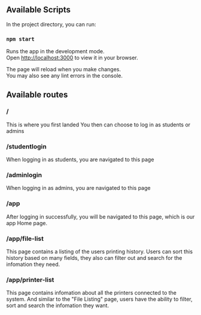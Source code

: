 ## Available Scripts

In the project directory, you can run:

### `npm start`

Runs the app in the development mode.\
Open [http://localhost:3000](http://localhost:3000) to view it in your browser.

The page will reload when you make changes.\
You may also see any lint errors in the console.

## Available routes

### /

This is where you first landed
You then can choose to log in as students or admins

### /studentlogin

When logging in as students, you are navigated to this page

### /adminlogin

When logging in as admins, you are navigated to this page

### /app

After logging in successfully, you will be navigated to this page, which is our app Home page.

### /app/file-list

This page contains a listing of the users printing history. Users can sort this history based on many fields, they also can filter out and search for the infomation they need.

### /app/printer-list

This page contains infomation about all the printers connected to the system. And similar to the "File Listing" page, users have the ability to filter, sort and search the infomation they want.
